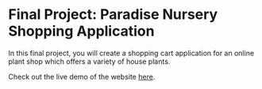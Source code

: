 <h1>Final Project: Paradise Nursery Shopping Application</h1>

<p>In this final project, you will create a shopping cart application for an online plant shop which offers a variety of house plants.</p>

Check out the live demo of the website [here](https://emirafiq88.github.io/react-e-plantShopping/).
